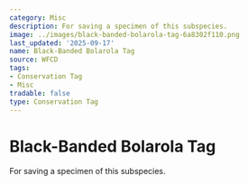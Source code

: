 ```yaml
---
category: Misc
description: For saving a specimen of this subspecies.
image: ../images/black-banded-bolarola-tag-6a8302f110.png
last_updated: '2025-09-17'
name: Black-Banded Bolarola Tag
source: WFCD
tags:
- Conservation Tag
- Misc
tradable: false
type: Conservation Tag
---
```


# Black-Banded Bolarola Tag

For saving a specimen of this subspecies.

